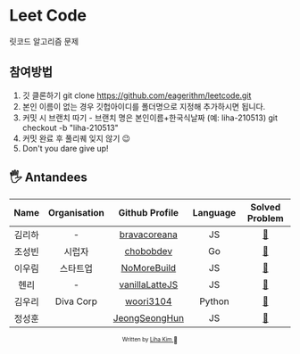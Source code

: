 # Leet Code

릿코드 알고리즘 문제

## 참여방법

1. 깃 클론하기
   git clone https://github.com/eagerithm/leetcode.git
2. 본인 이름이 없는 경우 깃헙아이디를 폴더명으로 지정해 추가하시면 됩니다.
3. 커밋 시 브랜치 따기 - 브랜치 명은 본인이름+한국식날짜 (예: liha-210513)
   git checkout -b "liha-210513"
4. 커밋 완료 후 풀리퀘 잊지 않기 😉
5. Don't you dare give up!

## 🖐 Antandees

|  Name  | Organisation |                    Github Profile                    | Language |           Solved Problem           |
| :----: | :----------: | :--------------------------------------------------: | :------: | :--------------------------------: |
| 김리하 |      -       |   [bravacoreana](https://github.com/bravacoreana)    |    JS    |  [:link:](bravacoreana/README.md)  |
| 조성빈 |    시럽자    |      [chobobdev](https://github.com/chobobdev)       |    Go    |   [:link:](chobobdev/README.md)    |
| 이우림 |   스타트업   |    [NoMoreBuild](https://github.com/NoMoreBuild)     |    JS    |  [:link:](nomorebuild/README.md)   |
|  헨리  |      -       |     [vanillaLatteJS](https://github.com/devgony)     |    JS    | [:link:](vanillaLatteJS/README.md) |
| 김우리 |  Diva Corp   |      [woori3104](https://github.com/woori3104)       |  Python  |   [:link:](woori3104/README.md)    |
| 정성훈 |              | [JeongSeongHun](https://github.com/JeongSeongHun054) |    JS    | [:link:](JeongSeongHun/README.md)  |


<div align="center">

<sub><sup>Written by <a href="https://github.com/bravacoreana">Liha Kim </a></sup></sub><small>🍑</small>

</div>
